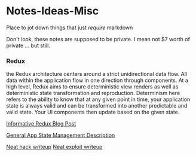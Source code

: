 # Notes-Ideas-Misc
Place to jot down things that just *require* markdown

Don't look, these notes are supposed to be private.  I mean not $7 worth of private ... but still.


### Redux
the Redux architecture centers around a strict unidirectional data flow. All data within the application flow in one direction through components. At a high level, Redux aims to ensure deterministic view renders as well as deterministic state transformation and reproduction. Determinism here refers to the ability to know that at any given point in time, your application state is always valid and can be transformed into another predictable and valid state. Your UI components then update based on the given state.

[Informative Redux Blog Post](https://hackernoon.com/lessons-learned-implementing-redux-on-android-cba1bed40c41)

[General App State Management Description](https://android.jlelse.eu/redux-rxkotlin-rxswift-awesome-native-mobile-apps-introduction-part-1-4ea7fa3be319)

[Neat hack writeup](https://blog.coinbase.com/responding-to-firefox-0-days-in-the-wild-d9c85a57f15b)
[Neat exploit writeup](http://www.phrack.org/papers/jit_exploitation.html)
